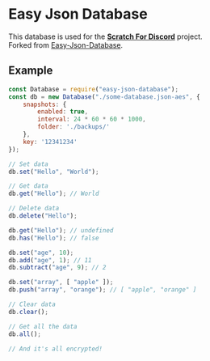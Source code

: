 # Easy Json Database

This database is used for the **[Scratch For Discord](https://github.com/Androz2091/scratch-for-discord)** project.<br />
Forked from [Easy-Json-Database](https://npm.im/easy-json-database).

## Example

```js
const Database = require("easy-json-database");
const db = new Database("./some-database.json-aes", {
    snapshots: {
        enabled: true,
        interval: 24 * 60 * 60 * 1000,
        folder: './backups/'
    },
    key: '12341234'
});

// Set data
db.set("Hello", "World");

// Get data
db.get("Hello"); // World

// Delete data
db.delete("Hello");

db.get("Hello"); // undefined
db.has("Hello"); // false

db.set("age", 10);
db.add("age", 1); // 11
db.subtract("age", 9); // 2

db.set("array", [ "apple" ]);
db.push("array", "orange"); // [ "apple", "orange" ]

// Clear data
db.clear();

// Get all the data
db.all();

// And it's all encrypted!
```

